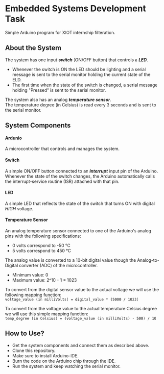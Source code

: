 # Embedded Systems Development Task
Simple Arduino program for XIOT internship filteration.

## About the System
The system has one input <i><b>switch</b></i> (ON/OFF button) that controls a <i><b>LED</b></i>.
- Whenever the switch is ON the LED should be lighting and a serial message is sent to the serial monitor holding the current state of the ELD.
- The first time when the state of the switch is changed, a serial message holding "Pressed" is sent to the serial monitor.

The system also has an analog <i><b>temperature sensor</b></i>.<br>
The temperature degree (in Celsius) is read every 3 seconds and is sent to the serial monitor.

## System Components
#### Ardunio
A microcontroller that controls and manages the system.

#### Switch
A simple ON/OFF button connected to an <i><b>interrupt</b></i> input pin of the Arduino.<br>
Whenever the state of the switch changes, the Arduino automatically calls the interrupt-service routine (ISR) attached with that pin.

#### LED
A simple LED that reflects the state of the switch that turns ON with digital <i>HIGH</i> voltage.

#### Temperature Sensor
An analog temperature sensor connected to one of the Arduino's analog pins with the following specifications:
- 0 volts correspond to -50 °C
- 5 volts correspond to 450 °C

The analog value is converted to a 10-bit digital value though the Analog-to-Digital converter (ADC) of the microcontroller.
- Minimum value: 0
- Maximum value: 2^10 - 1 = 1023

To convert from the digital sensor value to the actual voltage we will use the following mapping function:<br>
`voltage_value (in milliVolts) = digital_value * (5000 / 1023)`

To convert from the voltage value to the actual temperature Celsius degree we will use this simple mapping function:<br>
`temp_degree (in Celsius) = (voltage_value (in milliVolts) - 500) / 10`

## How to Use?
* Get the system components and connect them as described above.
* Clone this repository.
* Make sure to install Arduino-IDE.
* Burn the code on the Arduino chip through the IDE.
* Run the system and keep watching the serial monitor.
